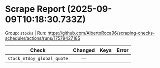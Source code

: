 # Scrape Report (2025-09-09T10:18:30.733Z)

Group: `stocks`  |  Run: https://github.com/AlbertoRoca96/scraping-checks-scheduler/actions/runs/17579427185

| Check | Changed | Keys | Error |
|---|:---:|:--|:--|
| `stock_ntdoy_global_quote` | — |  |  |
